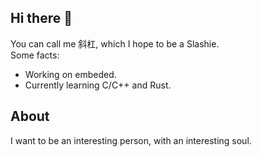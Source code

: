 ## Hi there 👋
You can call me 斜杠, which I hope to be a Slashie.<br>
Some facts: 
- Working on embeded. 
- Currently learning C/C++ and Rust. 

## About
I want to be an interesting person, with an interesting soul.
